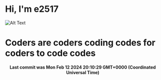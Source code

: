# Hi, I'm e2517

![Alt Text](https://github.com/E2517/e2517/blob/master/images/background.gif)

# Coders are coders coding codes for coders to code codes

<h4 align="center">Last commit was Mon Feb 12 2024 20:10:29 GMT+0000 (Coordinated Universal Time)</h4>
